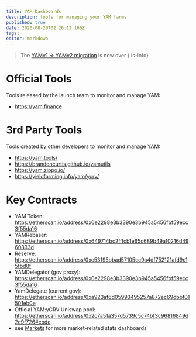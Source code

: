 ```yaml
---
title: YAM Dashboards
description: tools for managing your YAM farms
published: true
date: 2020-08-29T02:26:12.160Z
tags: 
editor: markdown
---
```



> The [YAMv1 → YAMv2 migration](/migration) is now over
{.is-info}

# Official Tools

Tools released by the launch team to monitor and manage YAM:

- https://yam.finance


# 3rd Party Tools

Tools created by other developers to monitor and manage YAM:

- https://yam.tools/
- https://brandoncurtis.github.io/yamutils
- https://yam.zippo.io/
- https://yieldfarming.info/yam/ycrv/


# Key Contracts

- YAM Token: https://etherscan.io/address/0x0e2298e3b3390e3b945a5456fbf59ecc3f55da16
- YAMRebaser: https://etherscan.io/address/0x649714bc2fffcb1e65c689b49a10216d4960833d
- Reserve: https://etherscan.io/address/0xc53195bbad57105cc9a4df752121afd9c15fbd8f
- YAMDelegator (gov proxy): https://etherscan.io/address/0x0e2298e3b3390e3b945a5456fbf59ecc3f55da16
- YamDelegate (current gov): https://etherscan.io/address/0xa923af6d05993495257a872ec69dbbf01501eb0e
- Official YAM:yCRV Uniswap pool: https://etherscan.io/address/0x2c7a51a357d5739c5c74bf3c96816849d2c9f726#code
- see [Markets](/trade) for more market-related stats dashboards
